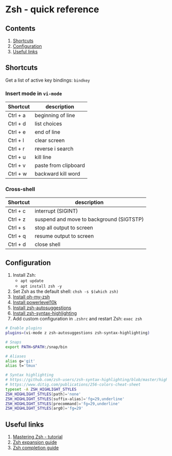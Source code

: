 # Zsh - quick reference

## Contents

1. [Shortcuts](#shortcuts)
1. [Configuration](#configuration)
1. [Useful links](#useful-links)

## Shortcuts

Get a list of active key bindings: `bindkey`

### Insert mode in `vi-mode`
| Shortcut | description |
| ---------| ----------- |
|Ctrl + a|beginning of line|
|Ctrl + d|list choices|
|Ctrl + e|end of line|
|Ctrl + l|clear screen|
|Ctrl + r|reverse i search|
|Ctrl + u|kill line|
|Ctrl + v|paste from clipboard|
|Ctrl + w|backward kill word|

### Cross-shell
| Shortcut | description |
| ---------| ----------- |
|Ctrl + c|interrupt (SIGINT)|
|Ctrl + z|suspend and move to background (SIGTSTP)|
|Ctrl + s|stop all output to screen|
|Ctrl + q|resume output to screen|
|Ctrl + d|close shell|

## Configuration
1. Install Zsh:
    * `apt update`
    * `apt install zsh -y`
1. Set Zsh as the default shell: `chsh -s $(which zsh)`
1. [Install oh-my-zsh](https://github.com/ohmyzsh/ohmyzsh#basic-installation)
1. [Install powerlevel10k](https://github.com/romkatv/powerlevel10k#oh-my-zsh)
1. [Install zsh-autosuggestions](https://github.com/zsh-users/zsh-autosuggestions/blob/master/INSTALL.md#oh-my-zsh)
1. [Install zsh-syntax-highlighting](https://github.com/zsh-users/zsh-syntax-highlighting/blob/master/INSTALL.md#with-a-plugin-manager)
1. Add custom configuration in `.zshrc` and restart Zsh: `exec zsh`
```bash
# Enable plugins
plugins=(vi-mode z zsh-autosuggestions zsh-syntax-highlighting)

# Snaps
export PATH=$PATH:/snap/bin

# Aliases
alias g='git'
alias t='tmux'

# Syntax highlighting
# https://github.com/zsh-users/zsh-syntax-highlighting/blob/master/highlighters/main/main-highlighter.zsh#L31
# https://www.ditig.com/publications/256-colors-cheat-sheet
typeset -A ZSH_HIGHLIGHT_STYLES
ZSH_HIGHLIGHT_STYLES[path]='none'
ZSH_HIGHLIGHT_STYLES[suffix-alias]='fg=29,underline'
ZSH_HIGHLIGHT_STYLES[precommand]='fg=29,underline'
ZSH_HIGHLIGHT_STYLES[arg0]='fg=29'
```

## Useful links
1. [Mastering Zsh - tutorial](https://github.com/rothgar/mastering-zsh)
1. [Zsh expansion guide](https://thevaluable.dev/zsh-expansion-guide-example/)
1. [Zsh completion guide](https://thevaluable.dev/zsh-completion-guide-examples/)
